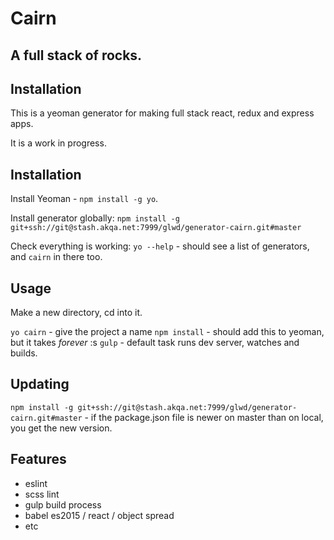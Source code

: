 # Cairn

## A full stack of rocks.

## Installation

This is a yeoman generator for making full stack react, redux and express apps.

It is a work in progress.

## Installation

Install Yeoman - `npm install -g yo`.

Install generator globally: `npm install -g git+ssh://git@stash.akqa.net:7999/glwd/generator-cairn.git#master`

Check everything is working: `yo --help` - should see a list of generators, and `cairn` in there too.

## Usage

Make a new directory, cd into it.

`yo cairn` - give the project a name
`npm install` - should add this to yeoman, but it takes _forever_ :s
`gulp` - default task runs dev server, watches and builds.

## Updating

`npm install -g git+ssh://git@stash.akqa.net:7999/glwd/generator-cairn.git#master` - if the package.json file is newer on master than on local, you get the new version.


## Features

- eslint
- scss lint
- gulp build process
- babel es2015 / react / object spread
- etc
